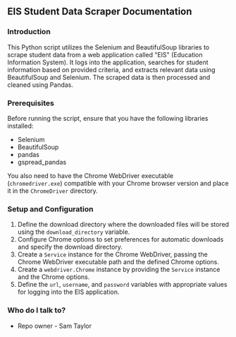## EIS Student Data Scraper Documentation

### Introduction
This Python script utilizes the Selenium and BeautifulSoup libraries to scrape student data from a web application called "EIS" (Education Information System). It logs into the application, searches for student information based on provided criteria, and extracts relevant data using BeautifulSoup and Selenium. The scraped data is then processed and cleaned using Pandas.

### Prerequisites
Before running the script, ensure that you have the following libraries installed:

- Selenium
- BeautifulSoup
- pandas
- gspread_pandas

You also need to have the Chrome WebDriver executable (`chromedriver.exe`) compatible with your Chrome browser version and place it in the `ChromeDriver` directory.

### Setup and Configuration
1. Define the download directory where the downloaded files will be stored using the `download_directory` variable.
2. Configure Chrome options to set preferences for automatic downloads and specify the download directory.
3. Create a `Service` instance for the Chrome WebDriver, passing the Chrome WebDriver executable path and the defined Chrome options.
4. Create a `webdriver.Chrome` instance by providing the `Service` instance and the Chrome options.
5. Define the `url`, `username`, and `password` variables with appropriate values for logging into the EIS application.

### Who do I talk to?
- Repo owner - Sam Taylor